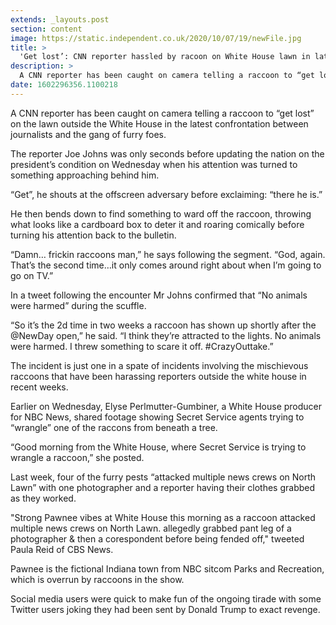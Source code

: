 ```yaml
--- 
extends: _layouts.post 
section: content 
image: https://static.independent.co.uk/2020/10/07/19/newFile.jpg 
title: > 
  'Get lost’: CNN reporter hassled by racoon on White House lawn in latest confrontation with furry foes 
description: > 
  A CNN reporter has been caught on camera telling a raccoon to “get lost” on the lawn outside the White House in the latest confrontation between journalists and the gang of furry foes.#CrazyOuttake.”The incident is just one in a spate of incidents involving the mischievous raccoons that have been harassing reporters outside the white house in recent weeks.Earlier on Wednesday, Elyse Perlmutter-Gumbiner, a White House producer for NBC News, shared footage showing Secret Service agents trying to “wrangle” one of the raccons from beneath a tree.“Good morning from the White House, where Secret Service is trying to wrangle a raccoon,” she posted."Strong Pawnee vibes at White House this morning as a raccoon attacked multiple news crews on North Lawn. 
date: 1602296356.1100218 
--- 
```

A CNN reporter has been caught on camera telling a raccoon to “get lost” on the lawn outside the White House in the latest confrontation between journalists and the gang of furry foes.

The reporter Joe Johns was only seconds before updating the nation on the president’s condition on Wednesday when his attention was turned to something approaching behind him.

“Get”, he shouts at the offscreen adversary before exclaiming: “there he is.”

He then bends down to find something to ward off the raccoon, throwing what looks like a cardboard box to deter it and roaring comically before turning his attention back to the bulletin.

“Damn… frickin raccoons man,” he says following the segment. “God, again. That’s the second time…it only comes around right about when I’m going to go on TV.”

In a tweet following the encounter Mr Johns confirmed that “No animals were harmed” during the scuffle.

“So it’s the 2d time in two weeks a raccoon has shown up shortly after the @NewDay open,” he said. “I think they’re attracted to the lights. No animals were harmed. I threw something to scare it off. #CrazyOuttake.”

The incident is just one in a spate of incidents involving the mischievous raccoons that have been harassing reporters outside the white house in recent weeks.

Earlier on Wednesday, Elyse Perlmutter-Gumbiner, a White House producer for NBC News, shared footage showing Secret Service agents trying to “wrangle” one of the raccons from beneath a tree.

“Good morning from the White House, where Secret Service is trying to wrangle a raccoon,” she posted.

Last week, four of the furry pests “attacked multiple news crews on North Lawn” with one photographer and a reporter having their clothes grabbed as they worked.

"Strong Pawnee vibes at White House this morning as a raccoon attacked multiple news crews on North Lawn. allegedly grabbed pant leg of a photographer & then a corespondent before being fended off," tweeted Paula Reid of CBS News.

Pawnee is the fictional Indiana town from NBC sitcom Parks and Recreation, which is overrun by raccoons in the show.

Social media users were quick to make fun of the ongoing tirade with some Twitter users joking they had been sent by Donald Trump to exact revenge.